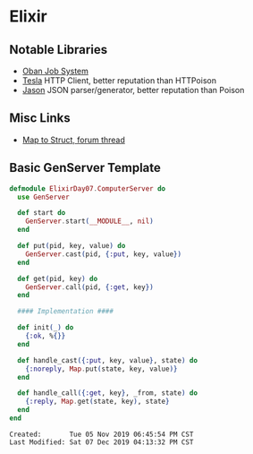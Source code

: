 # Elixir

## Notable Libraries

- [Oban Job System](https://github.com/sorentwo/oban)
- [Tesla](https://github.com/teamon/tesla) HTTP Client, better reputation than HTTPoison
- [Jason](https://github.com/michalmuskala/jason) JSON parser/generator,
  better reputation than Poison

## Misc Links

- [Map to Struct, forum thread](https://elixirforum.com/t/how-to-get-struct-from-map-elixir/4543/29)

## Basic GenServer Template

```elixir
defmodule ElixirDay07.ComputerServer do
  use GenServer

  def start do
    GenServer.start(__MODULE__, nil)
  end

  def put(pid, key, value) do
    GenServer.cast(pid, {:put, key, value})
  end

  def get(pid, key) do
    GenServer.call(pid, {:get, key})
  end

  #### Implementation ####

  def init(_) do
    {:ok, %{}}
  end

  def handle_cast({:put, key, value}, state) do
    {:noreply, Map.put(state, key, value)}
  end

  def handle_call({:get, key}, _from, state) do
    {:reply, Map.get(state, key), state}
  end
end
```

```
Created:       Tue 05 Nov 2019 06:45:54 PM CST
Last Modified: Sat 07 Dec 2019 04:13:32 PM CST
```
